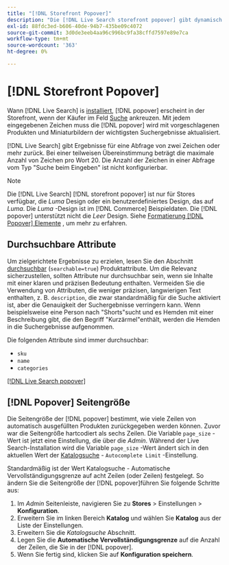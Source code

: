 ```yaml
---
title: "[!DNL Storefront Popover]"
description: "Die [!DNL Live Search storefront popover] gibt dynamisch vorgeschlagene Produkte und Miniaturansichten zurück."
exl-id: 88fdc3ed-b606-40de-94b7-435be09c4072
source-git-commit: 3d0de3eeb4aa96c996bc9fa38cffd7597e89e7ca
workflow-type: tm+mt
source-wordcount: '363'
ht-degree: 0%

---
```


# [!DNL Storefront Popover]

Wann [!DNL Live Search] is [installiert](install.md), [!DNL popover] erscheint in der Storefront, wenn der Käufer im Feld [Suche](https://experienceleague.adobe.com/docs/commerce-admin/catalog/catalog/search/search.html#quick-search) ankreuzen. Mit jedem eingegebenen Zeichen muss die [!DNL popover] wird mit vorgeschlagenen Produkten und Miniaturbildern der wichtigsten Suchergebnisse aktualisiert.

[!DNL Live Search] gibt Ergebnisse für eine Abfrage von zwei Zeichen oder mehr zurück. Bei einer teilweisen Übereinstimmung beträgt die maximale Anzahl von Zeichen pro Wort 20. Die Anzahl der Zeichen in einer Abfrage vom Typ &quot;Suche beim Eingeben&quot; ist nicht konfigurierbar.

>[!NOTE]
>
>Die [!DNL Live Search] [!DNL storefront popover] ist nur für Stores verfügbar, die *Luma* Design oder ein benutzerdefiniertes Design, das auf *Luma*. Die *Luma* -Design ist im [!DNL Commerce] Beispieldaten. Die [!DNL popover] unterstützt nicht die *Leer* Design. Siehe [Formatierung [!DNL Popover] Elemente](storefront-popover-styling.md) , um mehr zu erfahren.

## Durchsuchbare Attribute

Um zielgerichtete Ergebnisse zu erzielen, lesen Sie den Abschnitt [durchsuchbar](https://experienceleague.adobe.com/docs/commerce-admin/catalog/product-attributes/product-attributes.html) (`searchable=true`) Produktattribute. Um die Relevanz sicherzustellen, sollten Attribute nur durchsuchbar sein, wenn sie Inhalte mit einer klaren und präzisen Bedeutung enthalten. Vermeiden Sie die Verwendung von Attributen, die weniger präzisen, langwierigen Text enthalten, z. B. `description`, die zwar standardmäßig für die Suche aktiviert ist, aber die Genauigkeit der Suchergebnisse verringern kann. Wenn beispielsweise eine Person nach &quot;Shorts&quot;sucht und es Hemden mit einer Beschreibung gibt, die den Begriff &quot;Kurzärmel&quot;enthält, werden die Hemden in die Suchergebnisse aufgenommen.

Die folgenden Attribute sind immer durchsuchbar:

* `sku`
* `name`
* `categories`

[[!DNL Live Search popover]](assets/storefront-search-as-you-type.png)

## [!DNL Popover] Seitengröße

Die Seitengröße der [!DNL popover] bestimmt, wie viele Zeilen von automatisch ausgefüllten Produkten zurückgegeben werden können. Zuvor war die Seitengröße hartcodiert als sechs Zeilen. Die Variable `page_size` -Wert ist jetzt eine Einstellung, die über die *Admin*. Während der Live Search-Installation wird die Variable `page_size` -Wert ändert sich in den aktuellen Wert der [Katalogsuche](https://experienceleague.adobe.com/docs/commerce-admin/config/catalog/catalog.html) - `Autocomplete Limit` -Einstellung.

Standardmäßig ist der Wert Katalogsuche - Automatische Vervollständigungsgrenze auf acht Zeilen (oder Zeilen) festgelegt. So ändern Sie die Seitengröße der [!DNL popover]führen Sie folgende Schritte aus:

1. Im *Admin* Seitenleiste, navigieren Sie zu **Stores** > Einstellungen > **Konfiguration**.
1. Erweitern Sie im linken Bereich **Katalog** und wählen Sie **Katalog** aus der Liste der Einstellungen.
1. Erweitern Sie die *Katalogsuche* Abschnitt.
1. Legen Sie die **Automatische Vervollständigungsgrenze** auf die Anzahl der Zeilen, die Sie in der [!DNL popover].
1. Wenn Sie fertig sind, klicken Sie auf **Konfiguration speichern**.
